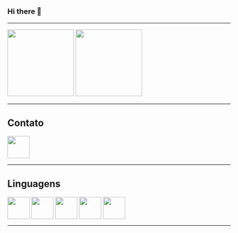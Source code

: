 ### Hi there 👋

---
<div>
    <img height="150em" src="https://github-readme-stats.vercel.app/api?username=costahigor&show_icons=true&theme=tokyonight">
    <img height="150em" src="https://github-readme-stats.vercel.app/api/top-langs/?username=costahigor">
</div>


---
## Contato

<a href = "www.linkedin.com/in/HigorvCosta">
    <img src = "https://cdn.jsdelivr.net/gh/devicons/devicon/icons/linkedin/linkedin-original.svg" align = "center" height = "50" widith = "60">
</a>

---
## Linguagens

<div>
    <img src = "https://cdn.jsdelivr.net/gh/devicons/devicon/icons/django/django-original.svg" align = "center" height = "50" widith = "60">
    <img src = "https://cdn.jsdelivr.net/gh/devicons/devicon/icons/python/python-original-wordmark.svg" align = "center" height = "50" widith = "60">
    <img src = "https://cdn.jsdelivr.net/gh/devicons/devicon/icons/html5/html5-original-wordmark.svg" align = "center" height = "50" widith = "60">
    <img src = "https://cdn.jsdelivr.net/gh/devicons/devicon/icons/css3/css3-original-wordmark.svg" align = "center" height = "50" widith = "60">
    <img src = "https://cdn.jsdelivr.net/gh/devicons/devicon/icons/kotlin/kotlin-original-wordmark.svg" align = "center" height = "50" widith = "60">
</div>

---
<!--
**costahigor/costahigor** is a ✨ _special_ ✨ repository because its `README.md` (this file) appears on your GitHub profile.

Here are some ideas to get you started:

- 🔭 I’m currently working on ...
- 🌱 I’m currently learning ...
- 👯 I’m looking to collaborate on ...
- 🤔 I’m looking for help with ...
- 💬 Ask me about ...
- 📫 How to reach me: ...
- 😄 Pronouns: ...
- ⚡ Fun fact: ...
-->
